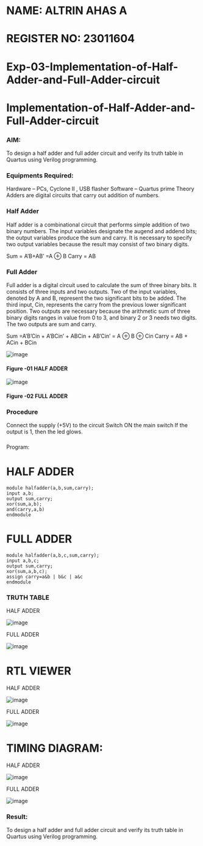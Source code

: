 # NAME: ALTRIN AHAS A
# REGISTER NO: 23011604
# Exp-03-Implementation-of-Half-Adder-and-Full-Adder-circuit

# Implementation-of-Half-Adder-and-Full-Adder-circuit
### AIM:
To design a half adder and full adder circuit and verify its truth table in Quartus using Verilog programming.

### Equipments Required:
Hardware – PCs, Cyclone II , USB flasher
Software – Quartus prime
Theory
Adders are digital circuits that carry out addition of numbers.

### Half Adder
Half adder is a combinational circuit that performs simple addition of two binary numbers. The input variables designate the augend and addend bits; the output variables produce the sum and carry. It is necessary to specify two output variables because the result may consist of two binary digits.

Sum = A’B+AB’ =A ⊕ B Carry = AB

### Full Adder
Full adder is a digital circuit used to calculate the sum of three binary bits. It consists of three inputs and two outputs. Two of the input variables, denoted by A and B, represent the two significant bits to be added. The third input, Cin, represents the carry from the previous lower significant position. Two outputs are necessary because the arithmetic sum of three binary digits ranges in value from 0 to 3, and binary 2 or 3 needs two digits. The two outputs are sum and carry.

Sum =A’B’Cin + A’BCin’ + ABCin + AB’Cin’ = A ⊕ B ⊕ Cin Carry = AB + ACin + BCin

 ![image](https://user-images.githubusercontent.com/36288975/163552156-a13e5a56-c638-4110-97d9-8896907c8d25.png)

#### Figure -01 HALF ADDER 


![image](https://user-images.githubusercontent.com/36288975/163552057-b3547877-6d07-45b4-b7e0-bcfebfad9e1d.png)

#### Figure -02 FULL ADDER 

### Procedure

Connect the supply (+5V) to the circuit
Switch ON the main switch
If the output is 1, then the led glows.
### 
Program:
# HALF ADDER
```
module halfadder(a,b,sum,carry);
input a,b;
output sum,carry;
xor(sum,a,b);
and(carry,a,b)
endmodule
```
# FULL ADDER
```
module halfadder(a,b,c,sum,carry);
input a,b,c;
output sum,carry;
xor(sum,a,b,c);
assign carry=a&b | b&c | a&c
endmodule
```


### TRUTH TABLE 

HALF ADDER

![image](https://github.com/altrinahas/Exp-02-Implementation-of-Half-Adder-and-Full-Adder-circuit/assets/145980038/e917b3ac-1816-4978-908d-2ae7478dd918)

FULL ADDER

![image](https://github.com/altrinahas/Exp-02-Implementation-of-Half-Adder-and-Full-Adder-circuit/assets/145980038/abedc1c1-49ab-4853-b02a-739e2553ba88)

# RTL VIEWER

HALF ADDER

![image](https://github.com/altrinahas/Exp-02-Implementation-of-Half-Adder-and-Full-Adder-circuit/assets/145980038/c07ee31d-47f9-465e-b556-63e83091da5e)

FULL ADDER

![image](https://github.com/altrinahas/Exp-02-Implementation-of-Half-Adder-and-Full-Adder-circuit/assets/145980038/c8fbda02-6596-4b69-92be-d2e23b879e4d)

# TIMING DIAGRAM:

HALF ADDER

![image](https://github.com/altrinahas/Exp-02-Implementation-of-Half-Adder-and-Full-Adder-circuit/assets/145980038/f3342818-9d29-4b11-b6f4-e08152766f67)

FULL ADDER

![image](https://github.com/altrinahas/Exp-02-Implementation-of-Half-Adder-and-Full-Adder-circuit/assets/145980038/ef0b46e5-ac8c-4449-be68-11884b873cc6)

### Result:

To design a half adder and full adder circuit and verify its truth table in Quartus using Verilog programming. 
